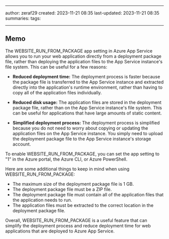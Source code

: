 

--- 
author: zeraf29
created: 2023-11-21 08:35 
last-updated: 2023-11-21 08:35 
summaries: 
tags:

---


## Memo

The WEBSITE_RUN_FROM_PACKAGE app setting in Azure App Service allows you to run your web application directly from a deployment package file, rather than deploying the application files to the App Service instance's file system. This can be useful for a few reasons:

- **Reduced deployment time:** The deployment process is faster because the package file is transferred to the App Service instance and extracted directly into the application's runtime environment, rather than having to copy all of the application files individually.
    
- **Reduced disk usage:** The application files are stored in the deployment package file, rather than on the App Service instance's file system. This can be useful for applications that have large amounts of static content.
    
- **Simplified deployment process:** The deployment process is simplified because you do not need to worry about copying or updating the application files on the App Service instance. You simply need to upload the deployment package file to the App Service instance's storage account.
    

To enable WEBSITE_RUN_FROM_PACKAGE, you can set the app setting to "1" in the Azure portal, the Azure CLI, or Azure PowerShell.

Here are some additional things to keep in mind when using WEBSITE_RUN_FROM_PACKAGE:

- The maximum size of the deployment package file is 1 GB.
- The deployment package file must be a ZIP file.
- The deployment package file must contain all of the application files that the application needs to run.
- The application files must be extracted to the correct location in the deployment package file.

Overall, WEBSITE_RUN_FROM_PACKAGE is a useful feature that can simplify the deployment process and reduce deployment time for web applications that are deployed to Azure App Service.


